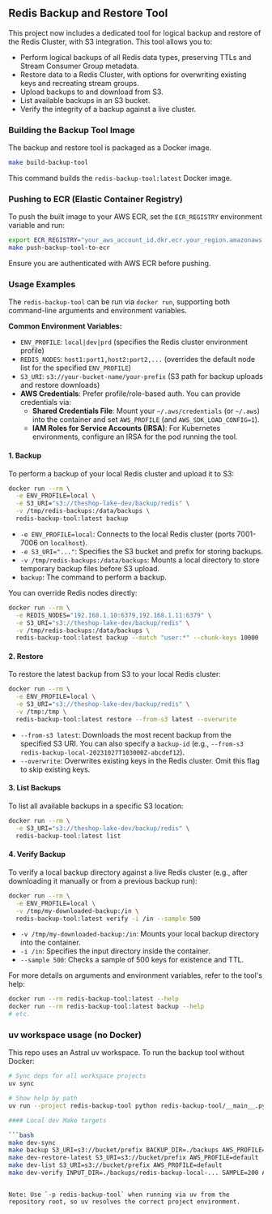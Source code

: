 ## Redis Backup and Restore Tool

This project now includes a dedicated tool for logical backup and restore of the Redis Cluster, with S3 integration. This tool allows you to:

-   Perform logical backups of all Redis data types, preserving TTLs and Stream Consumer Group metadata.
-   Restore data to a Redis Cluster, with options for overwriting existing keys and recreating stream groups.
-   Upload backups to and download from S3.
-   List available backups in an S3 bucket.
-   Verify the integrity of a backup against a live cluster.

### Building the Backup Tool Image

The backup and restore tool is packaged as a Docker image.

```bash
make build-backup-tool
```

This command builds the `redis-backup-tool:latest` Docker image.

### Pushing to ECR (Elastic Container Registry)

To push the built image to your AWS ECR, set the `ECR_REGISTRY` environment variable and run:

```bash
export ECR_REGISTRY="your_aws_account_id.dkr.ecr.your_region.amazonaws.com" # e.g., 123456789012.dkr.ecr.us-east-1.amazonaws.com
make push-backup-tool-to-ecr
```

Ensure you are authenticated with AWS ECR before pushing.

### Usage Examples

The `redis-backup-tool` can be run via `docker run`, supporting both command-line arguments and environment variables.

**Common Environment Variables:**

-   `ENV_PROFILE`: `local|dev|prd` (specifies the Redis cluster environment profile)
-   `REDIS_NODES`: `host1:port1,host2:port2,...` (overrides the default node list for the specified `ENV_PROFILE`)
-   `S3_URI`: `s3://your-bucket-name/your-prefix` (S3 path for backup uploads and restore downloads)
-   **AWS Credentials**: Prefer profile/role-based auth. You can provide credentials via:
    -   **Shared Credentials File**: Mount your `~/.aws/credentials` (or `~/.aws`) into the container and set `AWS_PROFILE` (and `AWS_SDK_LOAD_CONFIG=1`).
    -   **IAM Roles for Service Accounts (IRSA)**: For Kubernetes environments, configure an IRSA for the pod running the tool.

#### 1. Backup

To perform a backup of your local Redis cluster and upload it to S3:

```bash
docker run --rm \
  -e ENV_PROFILE=local \
  -e S3_URI="s3://theshop-lake-dev/backup/redis" \
  -v /tmp/redis-backups:/data/backups \
  redis-backup-tool:latest backup
```

-   `-e ENV_PROFILE=local`: Connects to the local Redis cluster (ports 7001-7006 on `localhost`).
-   `-e S3_URI="..."`: Specifies the S3 bucket and prefix for storing backups.
-   `-v /tmp/redis-backups:/data/backups`: Mounts a local directory to store temporary backup files before S3 upload.
-   `backup`: The command to perform a backup.

You can override Redis nodes directly:

```bash
docker run --rm \
  -e REDIS_NODES="192.168.1.10:6379,192.168.1.11:6379" \
  -e S3_URI="s3://theshop-lake-dev/backup/redis" \
  -v /tmp/redis-backups:/data/backups \
  redis-backup-tool:latest backup --match "user:*" --chunk-keys 10000
```

#### 2. Restore

To restore the latest backup from S3 to your local Redis cluster:

```bash
docker run --rm \
  -e ENV_PROFILE=local \
  -e S3_URI="s3://theshop-lake-dev/backup/redis" \
  -v /tmp:/tmp \
  redis-backup-tool:latest restore --from-s3 latest --overwrite
```

-   `--from-s3 latest`: Downloads the most recent backup from the specified S3 URI. You can also specify a `backup-id` (e.g., `--from-s3 redis-backup-local-20231027T103000Z-abcdef12`).
-   `--overwrite`: Overwrites existing keys in the Redis cluster. Omit this flag to skip existing keys.

#### 3. List Backups

To list all available backups in a specific S3 location:

```bash
docker run --rm \
  -e S3_URI="s3://theshop-lake-dev/backup/redis" \
  redis-backup-tool:latest list
```

#### 4. Verify Backup

To verify a local backup directory against a live Redis cluster (e.g., after downloading it manually or from a previous backup run):

```bash
docker run --rm \
  -e ENV_PROFILE=local \
  -v /tmp/my-downloaded-backup:/in \
  redis-backup-tool:latest verify -i /in --sample 500
```

-   `-v /tmp/my-downloaded-backup:/in`: Mounts your local backup directory into the container.
-   `-i /in`: Specifies the input directory inside the container.
-   `--sample 500`: Checks a sample of 500 keys for existence and TTL.

For more details on arguments and environment variables, refer to the tool's help:

```bash
docker run --rm redis-backup-tool:latest --help
docker run --rm redis-backup-tool:latest backup --help
# etc.
```

### uv workspace usage (no Docker)

This repo uses an Astral uv workspace. To run the backup tool without Docker:

```bash
# Sync deps for all workspace projects
uv sync

# Show help by path
uv run --project redis-backup-tool python redis-backup-tool/__main__.py --help

#### Local dev Make targets

```bash
make dev-sync
make backup S3_URI=s3://bucket/prefix BACKUP_DIR=./backups AWS_PROFILE=default
make dev-restore-latest S3_URI=s3://bucket/prefix AWS_PROFILE=default
make dev-list S3_URI=s3://bucket/prefix AWS_PROFILE=default
make dev-verify INPUT_DIR=./backups/redis-backup-local-... SAMPLE=200 AWS_PROFILE=default
```
```

Note: Use `-p redis-backup-tool` when running via uv from the repository root, so uv resolves the correct project environment.

